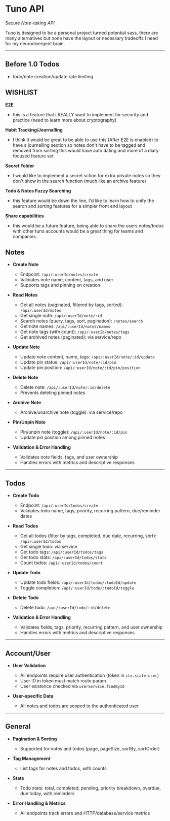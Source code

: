 # Tuno API

_Secure Note-taking API_

Tuno is designed to be a personal project turned potential sass, there are many alternatives but none have the layout or necessary tradeoffs I need for my neurodivergent brain.

---

## Before 1.0 Todos

- todo/note creation/update rate limiting

## WISHLIST

**E2E**

- this is a feature that i REALLY want to implement for security and practice (need to learn more about cryptography)

**Habit Tracking/Journalling**

- I think it would be great to be able to use this (After E2E is enabled) to have a journalling section so notes don't have to be tagged and removed from sorting this would have auto dating and more of a diary focused feature set

**Secret Folder**

- I would like to implement a secret sction for extra private notes so they don't show in the search function (much like an archive feature)

**Todo & Notes Fuzzy Searching**

- this feature would be down the line, I'd like to learn how to unify the search and sorting features for a simpler front end layout

**Share capabilities**

- this would be a future feature, being able to share the users notes/todos with other tuno accounts would be a great thing for teams and companies.

## Notes

- **Create Note**

  - Endpoint: `/api/:userId/notes/create`
  - Validates note name, content, tags, and user
  - Supports tags and pinning on creation

- **Read Notes**

  - Get all notes (paginated, filtered by tags, sorted): `/api/:userId/notes`
  - Get single note: `/api/:userId/note/:id`
  - Search notes (query, tags, sort, pagination): `/notes/search`
  - Get note names: `/api/:userId/notes/names`
  - Get note tags (with count): `/api/:userId/notes/tags`
  - Get archived notes (paginated): via service/repo

- **Update Note**

  - Update note content, name, tags: `/api/:userId/note/:id/update`
  - Update pin status: `/api/:userId/note/:id/pin`
  - Update pin position: `/api/:userId/note/:id/pin/position`

- **Delete Note**

  - Delete note: `/api/:userId/note/:id/delete`
  - Prevents deleting pinned notes

- **Archive Note**

  - Archive/unarchive note (toggle): via service/repo

- **Pin/Unpin Note**

  - Pin/unpin note (toggle): `/api/:userId/note/:id/pin`
  - Update pin position among pinned notes

- **Validation & Error Handling**
  - Validates note fields, tags, and user ownership
  - Handles errors with metrics and descriptive responses

---

## Todos

- **Create Todo**

  - Endpoint: `/api/:userId/todos/create`
  - Validates todo name, tags, priority, recurring pattern, due/reminder dates

- **Read Todos**

  - Get all todos (filter by tags, completed, due date, recurring, sort): `/api/:userId/todos`
  - Get single todo: via service
  - Get todo tags: `/api/:userId/todos/tags`
  - Get todo stats: `/api/:userId/todos/stats`
  - Count todos: `/api/:userId/todos/count`

- **Update Todo**

  - Update todo fields: `/api/:userId/todos/:todoId/update`
  - Toggle completion: `/api/:userId/todo/:todoId/toggle`

- **Delete Todo**

  - Delete todo: `/api/:userId/todo/:id/delete`

- **Validation & Error Handling**
  - Validates fields, tags, priority, recurring pattern, and user ownership
  - Handles errors with metrics and descriptive responses

---

## Account/User

- **User Validation**

  - All endpoints require user authentication (token in `ctx.state.user`)
  - User ID in token must match route param
  - User existence checked via `userService.findById`

- **User-specific Data**
  - All notes and todos are scoped to the authenticated user

---

## General

- **Pagination & Sorting**

  - Supported for notes and todos (page, pageSize, sortBy, sortOrder)

- **Tag Management**

  - List tags for notes and todos, with counts

- **Stats**

  - Todo stats: total, completed, pending, priority breakdown, overdue, due today, with reminders

- **Error Handling & Metrics**
  - All endpoints track errors and HTTP/database/service metrics
